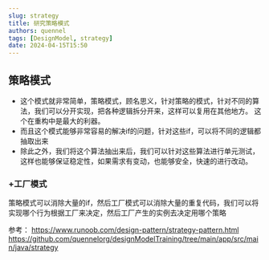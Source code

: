 ```yaml
---
slug: strategy
title: 研究策略模式
authors: quennel
tags: [DesignModel, strategy]
date: 2024-04-15T15:50
---
```


## 策略模式
- 这个模式就非常简单，策略模式，顾名思义，针对策略的模式，针对不同的算法，我们可以分开实现，把各种逻辑拆分开来，这样可以复用在其他地方。 这个在重构中是最大的利器。
- 而且这个模式能够非常容易的解决if的问题，针对这些if，可以将不同的逻辑都抽取出来
- 除此之外，我们将这个算法抽出来后，我们可以针对这些算法进行单元测试，这样也能够保证稳定性，如果需求有变动，也能够安全，快速的进行改动。

### +工厂模式
策略模式可以消除大量的if，然后工厂模式可以消除大量的重复代码，我们可以将实现哪个行为根据工厂来决定，然后工厂产生的实例去决定用哪个策略

参考：
https://www.runoob.com/design-pattern/strategy-pattern.html
https://github.com/quennelorg/designModelTraining/tree/main/app/src/main/java/strategy